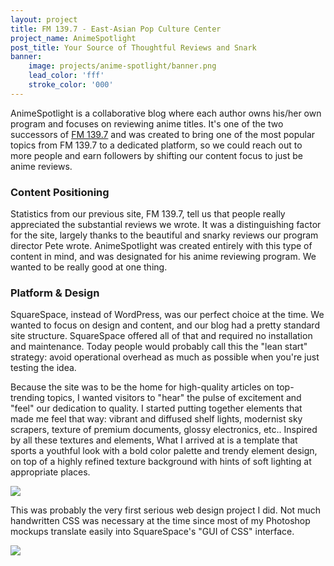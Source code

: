 ```yaml
---
layout: project
title: FM 139.7 - East-Asian Pop Culture Center
project_name: AnimeSpotlight
post_title: Your Source of Thoughtful Reviews and Snark
banner: 
    image: projects/anime-spotlight/banner.png
    lead_color: 'fff'
    stroke_color: '000'
---
```


AnimeSpotlight is a collaborative blog where each author owns his/her own program and focuses on reviewing anime titles. It's one of the two successors of [FM 139.7](/projects/fm1397) and was created to bring one of the most popular topics from FM 139.7 to a dedicated platform, so we could reach out to more people and earn followers by shifting our content focus to just be anime reviews.

### Content Positioning

Statistics from our previous site, FM 139.7, tell us that people really appreciated the substantial reviews we wrote. It was a distinguishing factor for the site, largely thanks to the beautiful and snarky reviews our program director Pete wrote. AnimeSpotlight was created entirely with this type of content in mind, and was designated for his anime reviewing program. We wanted to be really good at one thing.

### Platform & Design

SquareSpace, instead of WordPress, was our perfect choice at the time. We wanted to focus on design and content, and our blog had a pretty standard site structure. SquareSpace offered all of that and required no installation and maintenance. Today people would probably call this the "lean start" strategy: avoid operational overhead as much as possible when you're just testing the idea. 

Because the site was to be the home for high-quality articles on top-trending topics, I wanted visitors to "hear" the pulse of excitement and "feel" our dedication to quality. I started putting together elements that made me feel that way: vibrant and diffused shelf lights, modernist sky scrapers, texture of premium documents, glossy electronics, etc.. Inspired by all these textures and elements, What I arrived at is a template that sports a youthful look with a bold color palette and trendy element design, on top of a highly refined texture background with hints of soft lighting at appropriate places.

<img src="/assets/images/projects/anime-spotlight/article-shot.jpg" class='responsive-img materialboxed' />

This was probably the very first serious web design project I did. Not much handwritten CSS was necessary at the time since most of my Photoshop mockups translate easily into SquareSpace's "GUI of CSS" interface.

<img src="/assets/images/projects/anime-spotlight/homepage-shot.png" class='responsive-img materialboxed' />